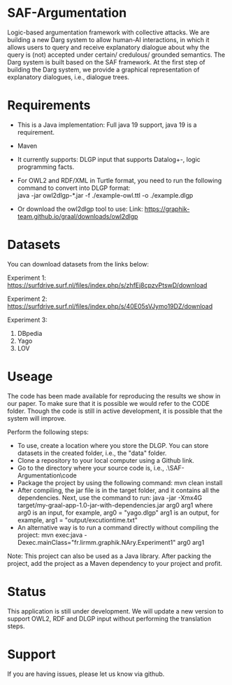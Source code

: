 # SAF-Argumentation
Logic-based argumentation framework with collective attacks. We are building a new Darg system to allow human-AI interactions, in which it allows users to query and receive explanatory dialogue about why the query is (not) accepted under certain/ credulous/ grounded semantics. The Darg system is built based on the SAF framework. At the first step of building the Darg system, we provide a graphical representation of explanatory dialogues, i.e., dialogue trees.

# Requirements
- This is a Java implementation: Full java 19 support, java 19 is a requirement.
- Maven
- It currently supports: DLGP input that supports Datalog+-, logic programming facts.
- For OWL2 and RDF/XML in Turtle format, you need to run the following command to convert into DLGP format:  
  java -jar owl2dlgp-*.jar -f ./example-owl.ttl -o ./example.dlgp

- Or download the owl2dlgp tool to use:
Link: https://graphik-team.github.io/graal/downloads/owl2dlgp

# Datasets
You can download datasets from the links below:

Experiment 1: https://surfdrive.surf.nl/files/index.php/s/zhfEj8cpzvPtswD/download

Experiment 2: https://surfdrive.surf.nl/files/index.php/s/40E05sVJymo19DZ/download

Experiment 3:
1. DBpedia 
2. Yago
3. LOV

# Useage
The code has been made available for reproducing the results we show in our paper. To make sure that it is possible we would refer to the CODE folder.
Though the code is still in active development, it is possible that the system will improve.

Perform the following steps:
- To use, create a location where you store the DLGP. You can store datasets in the created folder, i.e., the "data" folder.
- Clone a repository to your local computer using a Github link.
- Go to the directory where your source code is, i.e., .\SAF-Argumentation\code
- Package the project by using the following command:
  mvn clean install
- After compiling, the jar file is in the target folder, and it contains all the dependencies. Next, use the command to run:
   java -jar -Xmx4G target/my-graal-app-1.0-jar-with-dependencies.jar arg0 arg1
  where arg0 is an input, for example, arg0 = "yago.dlgp"
        arg1 is an output, for example, arg1 = "output/excutiontime.txt"
- An alternative way is to run a command directly without compiling the project:
      mvn exec:java -Dexec.mainClass="fr.lirmm.graphik.NAry.Experiment1" arg0 arg1
  
Note: This project can also be used as a Java library. After packing the project, add the project as a Maven dependency to your project and profit.

# Status
This application is still under development. We will update a new version to support OWL2, RDF and DLGP input without performing the translation steps. 

# Support
If you are having issues, please let us know via github.



